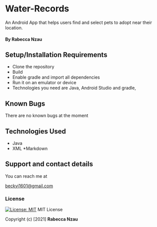 # Water-Records
An Android App that helps users find and select pets to adopt near their location.
#### By  Rabecca Nzau
## Setup/Installation Requirements

* Clone the repository
* Build
* Enable gradle and import all dependencies
* Run it on an emulator or device 
* Technologies you need are  Java, Android Studio and gradle,

## Known Bugs
There are no known bugs at the moment

## Technologies Used
* Java
* XML
*Markdown
## Support and contact details
You can reach me at

beckyj1601@gmail.com
### License
[![License: MIT](https://img.shields.io/badge/License-MIT-yellow.svg)](https://opensource.org/licenses/MIT)
MIT License

Copyright (c) [2021] **Rabecca Nzau**